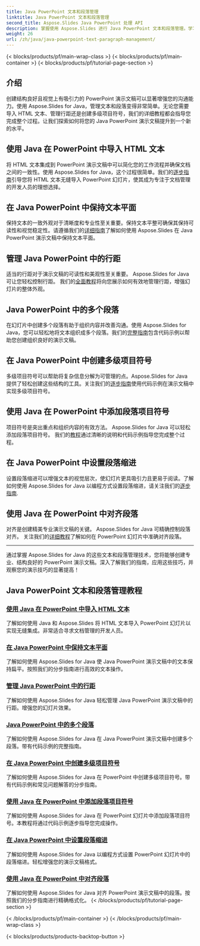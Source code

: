 ```yaml
---
title: Java PowerPoint 文本和段落管理
linktitle: Java PowerPoint 文本和段落管理
second_title: Aspose.Slides Java PowerPoint 处理 API
description: 掌握使用 Aspose.Slides 进行 Java PowerPoint 文本和段落管理。学习导入 HTML 文本、管理行距、创建项目符号和对齐段落。
weight: 26
url: /zh/java/java-powerpoint-text-paragraph-management/
---
```


{< blocks/products/pf/main-wrap-class >}
{< blocks/products/pf/main-container >}
{< blocks/products/pf/tutorial-page-section >}

## 介绍

创建结构良好且视觉上有吸引力的 PowerPoint 演示文稿可以显著增强您的沟通能力。使用 Aspose.Slides for Java，管理文本和段落变得非常简单。无论您需要导入 HTML 文本、管理行距还是创建多级项目符号，我们的详细教程都会指导您完成整个过程。让我们探索如何将您的 Java PowerPoint 演示文稿提升到一个新的水平。

## 使用 Java 在 PowerPoint 中导入 HTML 文本
将 HTML 文本集成到 PowerPoint 演示文稿中可以简化您的工作流程并确保文档之间的一致性。使用 Aspose.Slides for Java，这个过程很简单。我们的[逐步指南](./import-html-text-powerpoint-java/)引导您将 HTML 文本无缝导入 PowerPoint 幻灯片，使其成为专注于文档管理的开发人员的理想选择。

## 在 Java PowerPoint 中保持文本平面
保持文本的一致外观对于清晰度和专业性至关重要。保持文本平整可确保其保持可读性和视觉稳定性。请遵循我们的[详细指南](./keep-text-flat-java-powerpoint/)了解如何使用 Aspose.Slides 在 Java PowerPoint 演示文稿中保持文本平面。

## 管理 Java PowerPoint 中的行距
适当的行距对于演示文稿的可读性和美观性至关重要。 Aspose.Slides for Java 可让您轻松控制行距。 我们的[全面教程](./manage-line-spacing-java-powerpoint/)将向您展示如何有效地管理行距，增强幻灯片的整体外观。

## Java PowerPoint 中的多个段落
在幻灯片中创建多个段落有助于组织内容并改善沟通。使用 Aspose.Slides for Java，您可以轻松地将文本组织成多个段落。我们的[完整指南](./multiple-paragraphs-java-powerpoint/)包含代码示例以帮助您创建组织良好的演示文稿。

## 在 Java PowerPoint 中创建多级项目符号
多级项目符号可以帮助将复杂信息分解为可管理的点。Aspose.Slides for Java 提供了轻松创建这些结构的工具。关注我们的[逐步指南](./create-multilevel-bullets-java-powerpoint/)使用代码示例在演示文稿中实现多级项目符号。

## 使用 Java 在 PowerPoint 中添加段落项目符号
项目符号是突出重点和组织内容的有效方法。 Aspose.Slides for Java 可以轻松添加段落项目符号。 我们的[教程](./add-paragraph-bullets-powerpoint-java/)通过清晰的说明和代码示例指导您完成整个过程。

## 在 Java PowerPoint 中设置段落缩进
设置段落缩进可以增强文本的视觉层次，使幻灯片更具吸引力且更易于阅读。了解如何使用 Aspose.Slides for Java 以编程方式设置段落缩进，请关注我们的[逐步指南](./set-paragraph-indent-java-powerpoint/).

## 使用 Java 在 PowerPoint 中对齐段落
对齐是创建精美专业演示文稿的关键。 Aspose.Slides for Java 可精确控制段落对齐。 关注我们的[详细教程](./align-paragraphs-powerpoint-java/)了解如何在 PowerPoint 幻灯片中准确对齐段落。

---

通过掌握 Aspose.Slides for Java 的这些文本和段落管理技术，您将能够创建专业、结构良好的 PowerPoint 演示文稿。深入了解我们的指南，应用这些技巧，并观察您的演示技巧的显著提高！
## Java PowerPoint 文本和段落管理教程
### [使用 Java 在 PowerPoint 中导入 HTML 文本](./import-html-text-powerpoint-java/)
了解如何使用 Java 和 Aspose.Slides 将 HTML 文本导入 PowerPoint 幻灯片以实现无缝集成。非常适合寻求文档管理的开发人员。
### [在 Java PowerPoint 中保持文本平面](./keep-text-flat-java-powerpoint/)
了解如何使用 Aspose.Slides for Java 使 Java PowerPoint 演示文稿中的文本保持扁平。按照我们的分步指南进行高效的文本操作。
### [管理 Java PowerPoint 中的行距](./manage-line-spacing-java-powerpoint/)
了解如何使用 Aspose.Slides for Java 轻松管理 Java PowerPoint 演示文稿中的行距。增强您的幻灯片效果。
### [Java PowerPoint 中的多个段落](./multiple-paragraphs-java-powerpoint/)
了解如何使用 Aspose.Slides for Java 在 Java PowerPoint 演示文稿中创建多个段落。带有代码示例的完整指南。
### [在 Java PowerPoint 中创建多级项目符号](./create-multilevel-bullets-java-powerpoint/)
了解如何使用 Aspose.Slides for Java 在 PowerPoint 中创建多级项目符号。带有代码示例和常见问题解答的分步指南。
### [使用 Java 在 PowerPoint 中添加段落项目符号](./add-paragraph-bullets-powerpoint-java/)
了解如何使用 Aspose.Slides for Java 在 PowerPoint 幻灯片中添加段落项目符号。本教程将通过代码示例逐步指导您完成操作。
### [在 Java PowerPoint 中设置段落缩进](./set-paragraph-indent-java-powerpoint/)
了解如何使用 Aspose.Slides for Java 以编程方式设置 PowerPoint 幻灯片中的段落缩进。轻松增强您的演示文稿格式。
### [使用 Java 在 PowerPoint 中对齐段落](./align-paragraphs-powerpoint-java/)
了解如何使用 Aspose.Slides for Java 对齐 PowerPoint 演示文稿中的段落。按照我们的分步指南进行精确格式化。
{< /blocks/products/pf/tutorial-page-section >}

{< /blocks/products/pf/main-container >}
{< /blocks/products/pf/main-wrap-class >}

{< blocks/products/products-backtop-button >}
